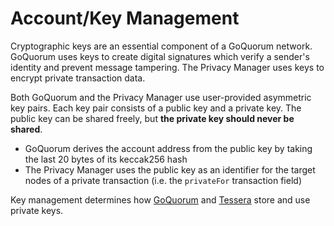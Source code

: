 # Account/Key Management

Cryptographic keys are an essential component of a GoQuorum network. GoQuorum uses keys to create digital
signatures which verify a sender's identity and prevent message tampering. The Privacy Manager uses keys to encrypt private transaction data.

Both GoQuorum and the Privacy Manager use user-provided asymmetric key pairs. Each key pair consists
of a public key and a private key. The public key can be shared freely, but **the private key should never be shared**.

* GoQuorum derives the account address from the public key by taking the last 20 bytes of its keccak256 hash
* The Privacy Manager uses the public key as an identifier for the target nodes of a private transaction (i.e. the `privateFor` transaction field)

Key management determines how [GoQuorum](../HowTo/ManageKeys/ManagingKeys.md) and [Tessera](https://docs.tessera.consensys.net)
store and use private keys.
